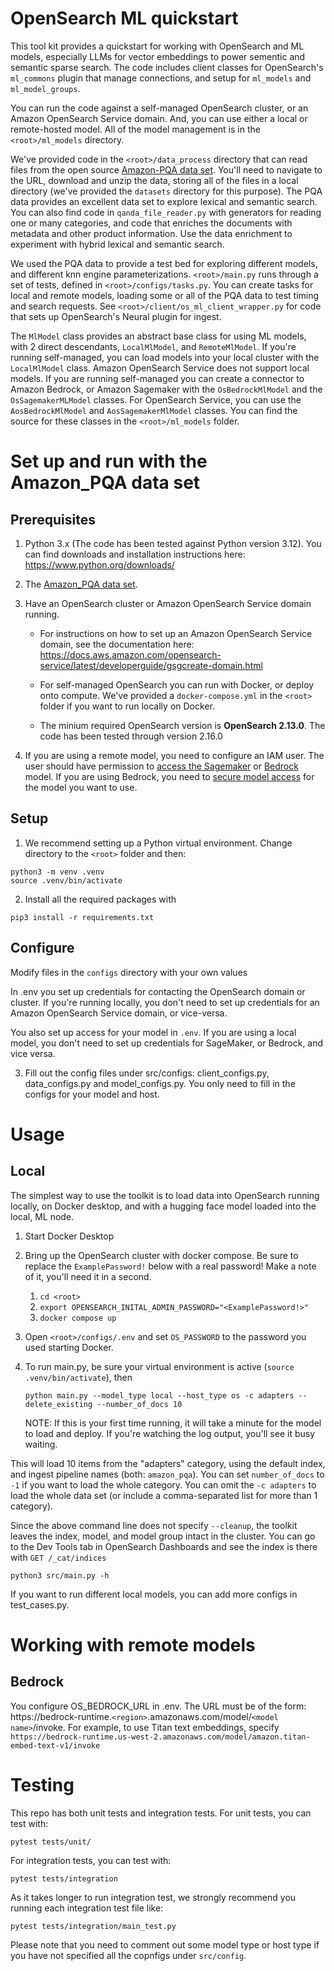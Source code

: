 # OpenSearch ML quickstart

This tool kit provides a quickstart for working with OpenSearch and ML models, especially LLMs for vector embeddings to power sementic and semantic sparse search. The code includes client classes for OpenSearch's `ml_commons` plugin that manage connections, and setup for `ml_models` and `ml_model_groups`. 

You can run the code against a self-managed OpenSearch cluster, or an Amazon OpenSearch Service domain. And, you can use either a local or remote-hosted model. All of the model management is in the `<root>/ml_models` directory.

We've provided code in the `<root>/data_process` directory that can read files from the open source [Amazon-PQA data set](https://registry.opendata.aws/amazon-pqa/). You'll need to navigate to the URL, download and unzip the data, storing all of the files in a local directory (we've provided the `datasets` directory for this purpose). The PQA data provides an excellent data set to explore lexical and semantic search. You can also find code in `qanda_file_reader.py` with generators for reading one or many categories, and code that enriches the documents with metadata and other product information. Use the data enrichment to experiment with hybrid lexical and semantic search.

We used the PQA data to provide a test bed for exploring different models, and different knn engine parameterizations. `<root>/main.py` runs through a set of tests, defined in `<root>/configs/tasks.py`. You can create tasks for local and remote models, loading some or all of the PQA data to test timing and search requests. See `<root>/client/os_ml_client_wrapper.py` for code that sets up OpenSearch's Neural plugin for ingest.

The `MlModel` class provides an abstract base class for using ML models, with 2 direct descendants, `LocalMlModel`, and `RemoteMlModel`. If you're running self-managed, you can load models into your local cluster with the `LocalMlModel` class. Amazon OpenSearch Service does not support local models. If you are running self-managed you can create a connector to Amazon Bedrock, or Amazon Sagemaker with the `OsBedrockMlModel` and the `OsSagemakerMLModel` classes. For OpenSearch Service, you can use the `AosBedrockMlModel` and `AosSagemakerMlModel` classes. You can find the source for these classes in the `<root>/ml_models` folder.

# Set up and run with the Amazon_PQA data set

## Prerequisites

1. Python 3.x (The code has been tested against Python version 3.12). You can find downloads and installation instructions here: https://www.python.org/downloads/

1. The [Amazon_PQA data set](https://registry.opendata.aws/amazon-pqa/).

1. Have an OpenSearch cluster or Amazon OpenSearch Service domain running. 

    - For instructions on how to set up an Amazon OpenSearch Service domain, see the documentation here: https://docs.aws.amazon.com/opensearch-service/latest/developerguide/gsgcreate-domain.html
    
    - For self-managed OpenSearch you can run with Docker, or deploy onto compute. We've provided a `docker-compose.yml` in the `<root>` folder if you want to run locally on Docker. 
    
    - The minium required OpenSearch version is **OpenSearch 2.13.0**. The code has been tested through version 2.16.0

2. If you are using a remote model, you need to configure an IAM user. The user should have permission to [access the Sagemaker](https://docs.aws.amazon.com/sagemaker/latest/dg/security-iam.html) or [Bedrock](https://docs.aws.amazon.com/bedrock/latest/userguide/security_iam_id-based-policy-examples.html) model. If you are using Bedrock, you need to [secure model access](https://docs.aws.amazon.com/bedrock/latest/userguide/model-access.html) for the model you want to use.

## Setup

1. We recommend setting up a Python virtual environment. Change directory to the `<root>` folder and then:

```
python3 -m venv .venv
source .venv/bin/activate
```

2. Install all the required packages with 

```
pip3 install -r requirements.txt
```

## Configure

Modify files in the `configs` directory with your own values

In .env you set up credentials for contacting the OpenSearch domain or cluster. If you're running locally, you don't need to set up credentials for an Amazon OpenSearch Service domain, or vice-versa. 

You also set up access for your model in `.env`. If you are using a local model, you don't need to set up credentials for SageMaker, or Bedrock, and vice versa.

3. Fill out the config files under src/configs: client_configs.py, data_configs.py and model_configs.py. You only need to fill in the configs for your model and host.


# Usage

## Local

The simplest way to use the toolkit is to load data into OpenSearch running locally, on Docker desktop, and with a hugging face model loaded into the local, ML node.

1. Start Docker Desktop
2. Bring up the OpenSearch cluster with docker compose. Be sure to replace the `ExamplePassword!` below with a real password! Make a note of it, you'll need it in a second.

   1. `cd <root>`
   2. `export OPENSEARCH_INITAL_ADMIN_PASSWORD="<ExamplePassword!>"`
   3. `docker compose up`

3. Open `<root>/configs/.env` and set `OS_PASSWORD` to the password you used starting Docker.
4. To run main.py, be sure your virtual environment is active (`source .venv/bin/activate`), then

    ```
    python main.py --model_type local --host_type os -c adapters --delete_existing --number_of_docs 10   
    ```

   NOTE: If this is your first time running, it will take a minute for the model to load and deploy. If you're watching the log output, you'll see it busy waiting.

This will load 10 items from the "adapters" category, using the default index, and ingest pipeline names (both: `amazon_pqa`). You can set `number_of_docs` to `-1` if you want to load the whole category. You can omit the `-c adapters` to load the whole data set (or include a comma-separated list for more than 1 category).

Since the above command line does not specify `--cleanup`, the toolkit leaves the index, model, and model group intact in the cluster. You can go to the Dev Tools tab in OpenSearch Dashboards and see the index is there with `GET /_cat/indices`

```
python3 src/main.py -h
```

If you want to run different local models, you can add more configs in test_cases.py.

# Working with remote models

## Bedrock

You configure OS_BEDROCK_URL in .env. The URL must be of the form: https://bedrock-runtime.`<region>`.amazonaws.com/model/`<model name>`/invoke. For example, to use Titan text embeddings, specify `https://bedrock-runtime.us-west-2.amazonaws.com/model/amazon.titan-embed-text-v1/invoke`

# Testing

This repo has both unit tests and integration tests. For unit tests, you can test with:

```
pytest tests/unit/
```

For integration tests, you can test with:

```
pytest tests/integration
```

As it takes longer to run integration test, we strongly recommend you running each integration test file like:

```
pytest tests/integration/main_test.py
```

Please note that you need to comment out some model type or host type if you have not specified all the copnfigs under `src/config`.
